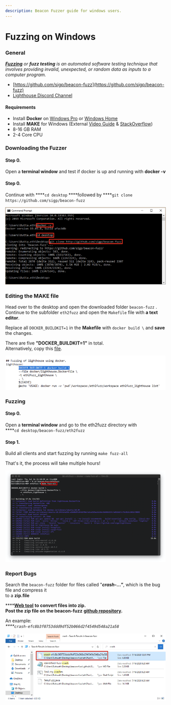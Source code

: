 ```yaml
---
description: Beacon Fuzzer guide for windows users.
---
```


# Fuzzing on Windows

### General

[_**Fuzzing**_](https://en.wikipedia.org/wiki/Fuzzing) _or **fuzz testing** is an automated software testing technique that involves providing invalid, unexpected, or random data as inputs to a computer program._

* [https://github.com/sigp/beacon-fuzz](https://github.com/sigp/beacon-fuzz)
* [Lighthouse Discord Channel](https://discord.gg/Xdc9xZX)

#### Requirements

* Install **Docker** on [Windows Pro](https://kb.beaconcha.in/beacon-fuzzer/windows/installing-docker-on-windows-pro) or [Windows Home](https://kb.beaconcha.in/beacon-fuzzer/windows/installing-docker-on-windows-home)
* Install **MAKE** for Windows \(External [Video Guide](https://www.youtube.com/watch?v=sXW2VLrQ3Bs) & [StackOverflow](https://stackoverflow.com/a/32127632)\)
* 8-16 GB RAM 
* 2-4 Core CPU 

### Downloading the Fuzzer



#### Step 0. 

Open a **terminal window** and test if docker is up and running with **docker -v**  


#### **Step 0.**

Continue with ****`cd desktop` ****followed by ****`git clone https://github.com/sigp/beacon-fuzz`

![](../../.gitbook/assets/image%20%28150%29.png)

### 

### Editing the MAKE file

Head over to the desktop and open the downloaded folder `beacon-fuzz` .  
Continue to the subfolder `eth2fuzz` and open the `Makefile` file with **a text editor**.

Replace all `DOCKER_BUILDKIT=1` in the **Makefile** with `docker build \` and **save** the changes.

There are five **"DOCKER\_BUILDKIT=1"** in total.   
Alternatively, copy this [file](https://gist.github.com/Buttaa/7493f747f673f513eb5c60b20661e780).

![](../../.gitbook/assets/image%20%28149%29.png)



### Fuzzing

#### Step 0.

Open a **terminal window** and go to the eth2fuzz directory with   
****`cd desktop/beacon-fuzz/eth2fuzz`

#### Step 1.

Build all clients and start fuzzing by running `make fuzz-all`

That's it, the process will take multiple hours!

![](../../.gitbook/assets/image%20%28152%29.png)

### Report Bugs

Search the `beacon-fuzz` folder for files called "_**crash-..."**_, which is the bug file and compress it   
to a **zip.file**

\*\*\*\*[**Web tool**](https://archive.online-convert.com/convert-to-zip) **to convert files into zip.  
Post the zip file on the beacon-fuzz** [**github repository**](https://github.com/sigp/beacon-fuzz/issues/new/choose)**.**

An example:  
_****`crash-efc8b3f0753ddd9df52b066d2f4549d548a21a58`_

![](../../.gitbook/assets/image%20%28151%29.png)





